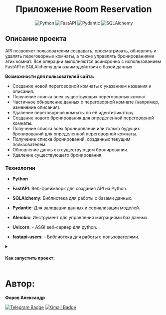<div align=center>
    
# Приложение Room Reservation

![Python](https://img.shields.io/badge/python-3670A0?style=for-the-badge&logo=python&logoColor=ffdd54)
![FastAPI](https://img.shields.io/badge/fastapi-005571?style=for-the-badge&logo=fastapi)
![Pydantic](https://img.shields.io/badge/Pydantic-black?style=for-the-badge&logo=pydantic&logoColor=red)
![SQLAlchemy](https://img.shields.io/badge/sqlalchemy-%23D71F00?style=for-the-badge&logo=sqlalchemy&logoColor=black&logoSize=auto)

</div>

## Описание проекта

API позволяет пользователям создавать, просматривать, обновлять и удалять переговорные комнаты, а также управлять бронированиями этих комнат. Все операции выполняются асинхронно с использованием FastAPI и SQLAlchemy для взаимодействия с базой данных.

**Возможности для пользователей сайта:**

- Создание новой переговорной комнаты с указанием названия и описания.
- Получение списка всех существующих переговорных комнат.
- Частичное обновление данных о переговорной комнате (например, изменение описания).
- Удаление переговорной комнаты по её идентификатору.
- Создание нового бронирования для определенной переговорной комнаты.
- Получение списка всех бронирований или только будущих бронирований для определенной переговорной комнаты.
- Получение списка бронирований, созданных текущим пользователем.
- Обновление данных о существующем бронировании.
- Удаление существующего бронирования.

### Технологии

- **Python**

- **FastAPI**: Веб-фреймворк для создания API на Python.
- **SQLAlchemy**: Библиотека для работы с базами данных.
- **Pydantic**: Для валидации данных и сериализации моделей.
- **Alembic**: Инструмент для управления миграциями баз данных.
- **Uvicorn**: - ASGI веб-сервер для python.
- **fastapi-users**: - Библиотека для работы с пользователями.

<details>

<summary>
<h4>Как запустить проект:</h4>
</summary>

Клонировать репозиторий и перейти в него в командной строке:

```bash
git clone git@github.com:JustLight1/room_reservation.git
```

```bash
cd room_reservation
```

Создать и активировать виртуальное окружение:

```bash
python3 -m venv venv
```

```bash
source venv/bin/activate
```

или для пользователей Windows

```bash
source env/Scripts/activate
```

Установить зависимости из файла requirements.txt:

```bash
python3 -m pip install --upgrade pip
```

```bash
pip install -r requirements.txt
```

Создать файл `.env` и заполнить его по примеру из файла `.env.example`

Применить миграции

```bash
alembic upgrade head
```

Запустить проект:

```bash
uvicorn app.main:app --reload
```

После запуска станет доступна документация с доступными запросами и их примерами по адресу:

```
http://localhost:8000/docs
```

</details>

# Автор:

**Форов Александр**

[![Telegram Badge](https://img.shields.io/badge/-Light_88-blue?style=social&logo=telegram&link=https://t.me/Light_88)](https://t.me/Light_88) [![Gmail Badge](https://img.shields.io/badge/forov.py@gmail.com-c14438?style=flat&logo=Gmail&logoColor=white&link=mailto:forov.py@gmail.com)](mailto:forov.py@gmail.com)
